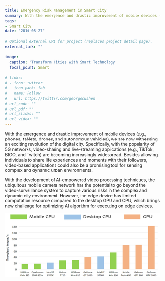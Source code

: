 ```yaml
---
title: Emergency Risk Management in Smart City
summary: With the emergence and drastic improvement of mobile devices (e.g., phones, tablets, drones, and autonomous vehicles), we are now witnessing an exciting revolution of the digital city.
tags:
- Smart City
date: "2016-08-27"

# Optional external URL for project (replaces project detail page).
external_link: ""

image:
  caption: 'Transform Cities with Smart Technology'
  focal_point: Smart

# links:
# - icon: twitter
#   icon_pack: fab
#   name: Follow
#   url: https://twitter.com/georgecushen
# url_code: ""
# url_pdf: ""
# url_slides: ""
# url_video: ""
---
```


With the emergence and drastic improvement of mobile devices (e.g., phones, tablets, drones, and autonomous vehicles), we are now witnessing an exciting revolution of the digital city. Specifically, with the popularity of 5G networks, video-sharing and live-streaming applications (e.g., TikTok, BIGO, and Twitch) are becoming increasingly widespread. Besides allowing individuals to share life experiences and moments with their followers, video-based applications could also be a promising tool for sensing complex and dynamic urban environments.

With the development of AI-empowered video processing techniques, the ubiquitous mobile camera network has the potential to go beyond the video-surveillance system to capture various risks in the complex and dynamic city environment. However, the edge device has limited computation resource compared to the desktop GPU and CPU, which brings new challenge for optimizing AI algorithm for executing on edge devices. 

![jpg](./picture1.jpg)


